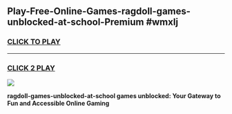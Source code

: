 
## Play-Free-Online-Games-ragdoll-games-unblocked-at-school-Premium #wmxlj
<h3>
<a href="https://premium.freeplayer.one?title=ragdoll-games-unblocked-at-school&ref=8M">CLICK TO PLAY</a></h3>
<hr>

<h3>
<a href="https://premium.freeplayer.one?title=ragdoll-games-unblocked-at-school&ref=8M">CLICK 2 PLAY</a>
  
</h3>

<a href="https://premium.freeplayer.one?title=ragdoll-games-unblocked-at-school&ref=8M"><img src="https://clearcache.store/games.png"></a>


**ragdoll-games-unblocked-at-school games unblocked: Your Gateway to Fun and Accessible Online Gaming**
